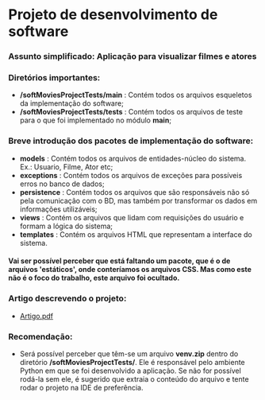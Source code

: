 # Projeto de desenvolvimento de software

### Assunto simplificado: Aplicação para visualizar filmes e atores

### Diretórios importantes:
  * **/softMoviesProjectTests/main**  : Contém todos os arquivos esqueletos da implementação do software;
  * **/softMoviesProjectTests/tests** : Contém todos os arquivos de teste para o que foi implementado no módulo **main**;

### Breve introdução dos pacotes de implementação do software:
  - **models**      : Contém todos os arquivos de entidades-núcleo do sistema. Ex.: Usuario, Filme, Ator etc;
  - **exceptions**  : Contém todos os arquivos de exceções para possíveis erros no banco de dados;
  - **persistence** : Contém todos os arquivos que são responsáveis não só pela comunicação com o BD, mas também por transformar os dados em informações utilizáveis;
  - **views**       : Contém os arquivos que lidam com requisições do usuário e formam a lógica do sistema;
  - **templates**   : Contém os arquivos HTML que representam a interface do sistema.
  #### Vai ser possível perceber que está faltando um pacote, que é o de arquivos 'estáticos', onde conteríamos os arquivos CSS. Mas como este não é o foco do trabalho, este arquivo foi ocultado.

### Artigo descrevendo o projeto:
  * [Artigo.pdf](https://link-url-here.org)

### Recomendação:
  * Será possível perceber que têm-se um arquivo **venv.zip** dentro do diretório **/softMoviesProjectTests/**. Ele é responsável pelo ambiente Python em que se foi desenvolvido a aplicação. Se não for possível rodá-la sem ele, é sugerido que extraia o conteúdo do arquivo e tente rodar o projeto na IDE de preferência.

